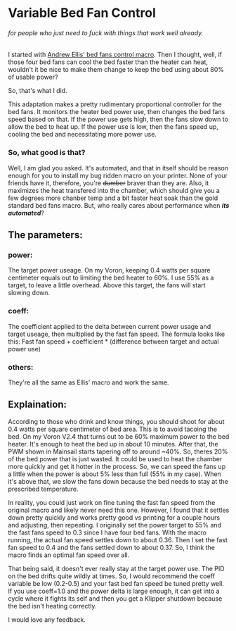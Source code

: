 # Variable Bed Fan Control
###### for people who just need to fuck with things that work well already.
I started with [Andrew Ellis' bed fans control macro](https://github.com/VoronDesign/VoronUsers/tree/master/printer_mods/Ellis/Bed_Fans). Then I thought, well, if those four bed fans can cool the bed faster than the heater can heat, wouldn't it be nice to make them change to keep the bed using about 80% of usable power?

So, that's what I did.

This adaptation makes a pretty rudimentary proportional controller for the bed fans. It monitors the heater bed power use, then changes the bed fans speed based on that. If the power use gets high, then the fans slow down to allow the bed to heat up. If the power use is low, then the fans speed up, cooling the bed and necessitating more power use.

### So, what good is that?
Well, I am glad you asked. It's automated, and that in itself should be reason enough for you to install my bug ridden macro on your printer. None of your friends have it, therefore, you're ~~dumber~~ braver than they are.
Also, it maximizes the heat transfered into the chamber, which should give you a few degrees more chanber temp and a bit faster heat soak than the gold standard bed fans macro. But, who really cares about performance when **_its automated_**?

## The parameters:
### power:
The target power useage. On my Voron, keeping 0.4 watts per square centimeter equals out to limiting the bed heater to 60%. I use 55% as a target, to leave a little overhead. Above this target, the fans will start slowing down.
### coeff:
The coefficient applied to the delta between current power usage and target useage, then multiplied by the fast fan speed. The formula looks like this:
Fast fan speed + coefficient * (difference between target and actual power use)
### others:
They're all the same as Ellis' macro and work the same.

## Explaination:
According to those who drink and know things, you should shoot for about 0.4 watts per square centimeter of bed area. This is to avoid tacoing the bed. On my Voron V2.4 that turns out to be 60% maximum power to the bed heater. It's enough to heat the bed up in about 10 minutes. After that, the PWM shown in Mainsail starts tapering off to around ~40%. So, theres 20% of the bed power that is just wasted. It could be used to heat the chamber more quickly and get it hotter in the process. So, we can speed the fans up a little when the power is about 5% less than full (55% in my case). When it's above that, we slow the fans down because the bed needs to stay at the prescribed temperature.

In reality, you could just work on fine tuning the fast fan speed from the original macro and likely never need this one. However, I found that it settles down pretty quickly and works pretty good vs printing for a couple hours and adjusting, then repeating. I originally set the power target to 55% and the fast fans speed to 0.3 since I have four bed fans. With the macro running, the actual fan speed settles down to about 0.36. Then I set the fast fan speed to 0.4 and the fans settled down to about 0.37. So, I think the macro finds an optimal fan speed over all.

That being said, it doesn't ever really stay at the target power use. The PID on the bed drifts quite wildly at times. So, I would recommend the coeff variable be low (0.2-0.5) and your fast bed fan speed be tuned pretty well. If you use coeff=1.0 and the power delta is large enough, it can get into a cycle where it fights its self and then you get a Klipper shutdown because the bed isn't heating correctly.

I would love any feedback.
